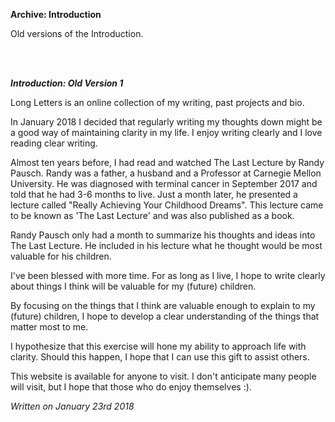 **Archive: Introduction**

Old versions of the Introduction.

<br><br/>

***Introduction: Old Version 1***

Long Letters is an online collection of my writing, past projects and bio.

In January 2018 I decided that regularly writing my thoughts down might be a good way of maintaining clarity in my life. I enjoy writing clearly and I love reading clear writing.

Almost ten years before, I had read and watched The Last Lecture by Randy Pausch. Randy was a father, a husband and a Professor at Carnegie Mellon University. He was diagnosed with terminal cancer in September 2017 and told that he had 3-6 months to live. Just a month later, he presented a lecture called "Really Achieving Your Childhood Dreams". This lecture came to be known as 'The Last Lecture' and was also published as a book.

Randy Pausch only had a month to summarize his thoughts and ideas into The Last Lecture. He included in his lecture what he thought would be most valuable for his children.

I've been blessed with more time. For as long as I live, I hope to write clearly about things I think will be valuable for my (future) children.

By focusing on the things that I think are valuable enough to explain to my (future) children, I hope to develop a clear understanding of the things that matter most to me.

I hypothesize that this exercise will hone my ability to approach life with clarity. Should this happen, I hope that I can use this gift to assist others.

This website is available for anyone to visit. I don't anticipate many people will visit, but I hope that those who do enjoy themselves :).

*Written on January 23rd 2018*
